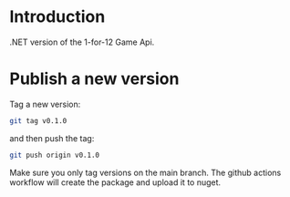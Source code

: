# Introduction 

.NET version of the 1-for-12 Game Api.

# Publish a new version

Tag a new version:

```bash
git tag v0.1.0
```

and then push the tag:

```bash
git push origin v0.1.0
```

Make sure you only tag versions on the main branch. The github actions workflow will create the package and upload it to nuget.